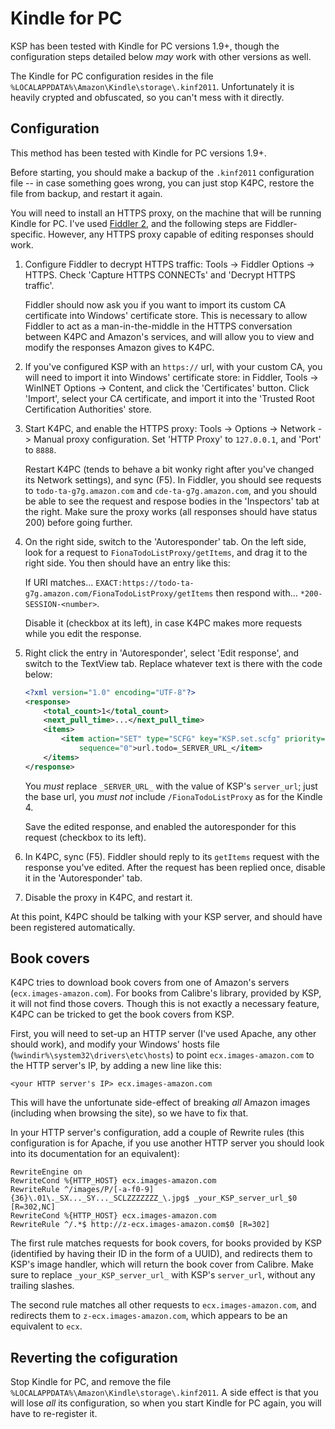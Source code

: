 Kindle for PC
=============


KSP has been tested with Kindle for PC versions 1.9+, though the configuration steps detailed below *may* work with
other versions as well.

The Kindle for PC configuration resides in the file `%LOCALAPPDATA%\Amazon\Kindle\storage\.kinf2011`. Unfortunately it
is heavily crypted and obfuscated, so you can't mess with it directly.


Configuration
-------------

This method has been tested with Kindle for PC versions 1.9+.

Before starting, you should make a backup of the `.kinf2011` configuration file -- in case something goes wrong, you can
just stop K4PC, restore the file from backup, and restart it again.

You will need to install an HTTPS proxy, on the machine that will be running Kindle for PC. I've used
[Fiddler 2](http://www.fiddler2.com/fiddler2), and the following steps are Fiddler-specific. However, any HTTPS proxy
capable of editing responses should work.

 1. Configure Fiddler to decrypt HTTPS traffic: Tools -> Fiddler Options -> HTTPS. Check 'Capture HTTPS CONNECTs' and
    'Decrypt HTTPS traffic'.

    Fiddler should now ask you if you want to import its custom CA certificate into Windows' certificate store. This is
    necessary to allow Fiddler to act as a man-in-the-middle in the HTTPS conversation between K4PC and Amazon's
    services, and will allow you to view and modify the responses Amazon gives to K4PC.

 2. If you've configured KSP with an `https://` url, with your custom CA, you will need to import it into Windows'
    certificate store: in Fiddler, Tools -> WinINET Options -> Content, and click the 'Certificates' button. Click
    'Import', select your CA certificate, and import it into the 'Trusted Root Certification Authorities' store.

 3. Start K4PC, and enable the HTTPS proxy: Tools -> Options -> Network -> Manual proxy configuration. Set
    'HTTP Proxy' to `127.0.0.1`, and 'Port' to `8888`.

    Restart K4PC (tends to behave a bit wonky right after you've changed its Network settings), and sync (F5). In
    Fiddler, you should see requests to `todo-ta-g7g.amazon.com` and `cde-ta-g7g.amazon.com`, and you should be able to
    see the request and respose bodies in the 'Inspectors' tab at the right. Make sure the proxy works (all responses
    should have status 200) before going further.

 4. On the right side, switch to the 'Autoresponder' tab. On the left side, look for a request to
    `FionaTodoListProxy/getItems`, and drag it to the right side. You then should have an entry like this:

    If URI matches... `EXACT:https://todo-ta-g7g.amazon.com/FionaTodoListProxy/getItems` then respond with...
    `*200-SESSION-<number>`.

    Disable it (checkbox at its left), in case K4PC makes more requests while you edit the response.

 5. Right click the entry in 'Autoresponder', select 'Edit response', and switch to the TextView tab. Replace whatever
    text is there with the code below:

    ```xml
    <?xml version="1.0" encoding="UTF-8"?>
    <response>
        <total_count>1</total_count>
        <next_pull_time>...</next_pull_time>
        <items>
            <item action="SET" type="SCFG" key="KSP.set.scfg" priority="60" is_incremental="false"
                sequence="0">url.todo=_SERVER_URL_</item>
        </items>
    </response>
    ```

    You *must* replace `_SERVER_URL_` with the value of KSP's `server_url`; just the base url, you *must not* include
    `/FionaTodoListProxy` as for the Kindle 4.

    Save the edited response, and enabled the autoresponder for this request (checkbox to its left).

 6. In K4PC, sync (F5). Fiddler should reply to its `getItems` request with the response you've edited. After the request
    has been replied once, disable it in the 'Autoresponder' tab.

 7. Disable the proxy in K4PC, and restart it.

At this point, K4PC should be talking with your KSP server, and should have been registered automatically.


Book covers
-----------

K4PC tries to download book covers from one of Amazon's servers (`ecx.images-amazon.com`). For books from Calibre's
library, provided by KSP, it will not find those covers. Though this is not exactly a necessary feature, K4PC can be
tricked to get the book covers from KSP.

First, you will need to set-up an HTTP server (I've used Apache, any other should work), and modify your Windows' hosts
file (`%windir%\system32\drivers\etc\hosts`) to point `ecx.images-amazon.com` to the HTTP server's IP, by adding a new
line like this:

    <your HTTP server's IP> ecx.images-amazon.com

This will have the unfortunate side-effect of breaking *all* Amazon images (including when browsing the site), so we
have to fix that.

In your HTTP server's configuration, add a couple of Rewrite rules (this configuration is for Apache, if you use another
HTTP server you should look into its documentation for an equivalent):

    RewriteEngine on
    RewriteCond %{HTTP_HOST} ecx.images-amazon.com
    RewriteRule ^/images/P/[-a-f0-9]{36}\.01\._SX..._SY..._SCLZZZZZZZ_\.jpg$ _your_KSP_server_url_$0 [R=302,NC]
    RewriteCond %{HTTP_HOST} ecx.images-amazon.com
    RewriteRule ^/.*$ http://z-ecx.images-amazon.com$0 [R=302]

The first rule matches requests for book covers, for books provided by KSP (identified by having their ID in the form of
a UUID), and redirects them to KSP's image handler, which will return the book cover from Calibre. Make sure to replace
`_your_KSP_server_url_` with KSP's `server_url`, without any trailing slashes.

The second rule matches all other requests to `ecx.images-amazon.com`, and redirects them to `z-ecx.images-amazon.com`,
which appears to be an equivalent to `ecx`.


Reverting the cofiguration
--------------------------

Stop Kindle for PC, and remove the file `%LOCALAPPDATA%\Amazon\Kindle\storage\.kinf2011`. A side effect is that you will
lose *all* its configuration, so when you start Kindle for PC again, you will have to re-register it.
